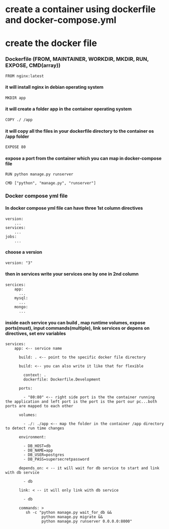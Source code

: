 # create a container using dockerfile and docker-compose.yml

#  create the docker file

### Dockerfile (FROM, MAINTAINER, WORKDIR, MKDIR, RUN, EXPOSE, CMD(array))
  
    FROM nginx:latest

#### it will install nginx in debian operating system

    MKDIR app

#### it will create a folder app in the container operating system

    COPY ./ /app
   
#### it will copy all the files in your dockerfile directory to the container os /app folder

    EXPOSE 80

#### expose a port from the container which you can map in docker-compose file

    RUN python manage.py runserver
    
    CMD ["python", "manage.py", "runserver"]
    
### Docker compose yml file

#### In docker compose yml file can have three 1st column directives
    
    version: 
        ...
    services:
        ...
    jobs: 
        ...

#### choose a version
    
    version: "3"
    
#### then in services write your services one by one in 2nd column

    sercices:
        app:
          ...
        mysql:
          ...
        mongo:
          ...

#### inside each service you can build , map runtime volumes, expose ports(must), input commands(multiple), link services or depens on directives, set env variables

    services:
        app: <-- service name
        
          build: . <-- point to the specific docker file directory
          
          build: <-- you can also write it like that for flexible
          
            context: .
            dockerfile: Dockerfile.Development
            
          ports: 
          
            - "80:80" <-- right side port is the the container running  the application and left port is the port is the port our pc...both ports are mapped to each other
          
          volumes:
          
            - ./: ./app <-- map the folder in the container /app directory to detect run time changes
            
          environment:
          
            - DB_HOST=db
            - DB_NAME=app
            - DB_USER=postgres
            - DB_PASS=supersecretpassword
          
          depends_on: < -- it will wait for db service to start and link with db service
          
            - db
            
          link: < -- it will only link with db service
          
            - db
          
          commands: >
             sh -c "python manage.py wait_for_db &&
                    python manage.py migrate &&
                    python manage.py runserver 0.0.0.0:8000"
                
    
    
